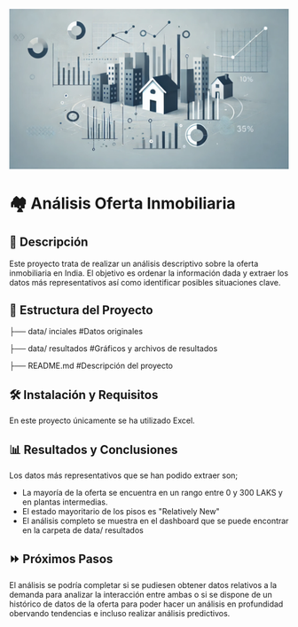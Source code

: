 ![images/real_estate_adjusted_github.png](images/real_estate_adjusted_github.png)
# 🏘️ Análisis Oferta Inmobiliaria
## 📝 Descripción
Este proyecto trata de realizar un análisis descriptivo sobre la oferta inmobiliaria en India. El objetivo es ordenar la información dada y extraer los datos más representativos así como identificar posibles situaciones clave.
## 🧱 Estructura del Proyecto
├── data/ inciales #Datos originales

├── data/ resultados #Gráficos y archivos de resultados

├── README.md #Descripción del proyecto

## 🛠️ Instalación y Requisitos
En este proyecto únicamente se ha utilizado Excel.
## 📊 Resultados y Conclusiones
Los datos más representativos que se han podido extraer son;
- La mayoría de la oferta se encuentra en un rango entre 0 y 300 LAKS y en plantas intermedias.
- El estado mayoritario de los pisos es "Relatively New"
- El análisis completo se muestra en el dashboard que se puede encontrar en la carpeta de data/ resultados
## ⏩ Próximos Pasos
El análisis se podría completar si se pudiesen obtener datos relativos a la demanda para analizar la interacción entre ambas o si se dispone de un histórico de datos de la oferta para poder hacer un análisis en profundidad obervando tendencias e incluso realizar análisis predictivos.